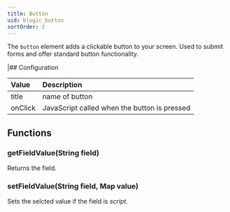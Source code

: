 ```yaml
---
title: Button
uid: blogic_button
sortOrder: 2
---
```


The `button` element adds a clickable button to your screen. Used to submit forms and offer standard button functionality.

|## Configuration

| Value   | Description    |
|:--------|:---------------|
| title   | name of button |
| onClick | JavaScript called when the button is pressed |

## Functions

### getFieldValue(String field)

Returns the field.

### setFieldValue(String field, Map value)

Sets the selcted value if the field is *script*.
